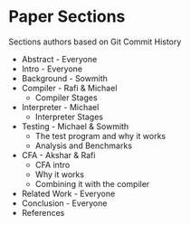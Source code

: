 # Paper Sections

Sections authors based on Git Commit History

* Abstract - Everyone
* Intro - Everyone
* Background - Sowmith
* Compiler - Rafi & Michael 
    * Compiler Stages
* Interpreter - Michael
    * Interpreter Stages
* Testing - Michael & Sowmith
    * The test program and why it works
    * Analysis and Benchmarks
* CFA - Akshar & Rafi
    * CFA intro 
    * Why it works
    * Combining it with the compiler
* Related Work - Everyone
* Conclusion - Everyone
* References
